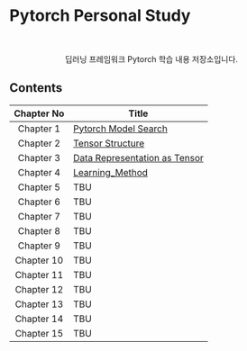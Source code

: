 # Pytorch Personal Study

<br>

<p align="center">딥러닝 프레임워크 Pytorch 학습 내용 저장소입니다.</p>

## Contents
|Chapter No|Title|
| :----: | ---- |
|Chapter 1|[Pytorch Model Search](https://github.com/CKtrace/Pytorch-Personal-Study/tree/main/Pytorch_Model_Search)|
|Chapter 2|[Tensor Structure](https://github.com/CKtrace/Pytorch-Personal-Study/tree/main/Tensor_Structure)|
|Chapter 3|[Data Representation as Tensor](https://github.com/CKtrace/Pytorch-Personal-Study/tree/main/Data_Representation_as_Tensor)|
|Chapter 4|[Learning_Method](https://github.com/CKtrace/Pytorch-Personal-Study/tree/main/Learning_Method)|
|Chapter 5|TBU|
|Chapter 6|TBU|
|Chapter 7|TBU|
|Chapter 8|TBU|
|Chapter 9|TBU|
|Chapter 10|TBU|
|Chapter 11|TBU|
|Chapter 12|TBU|
|Chapter 13|TBU|
|Chapter 14|TBU|
|Chapter 15|TBU|